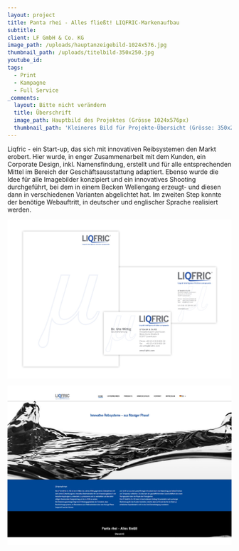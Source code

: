 ```yaml
---
layout: project
title: Panta rhei - Alles fließt! LIQFRIC-Markenaufbau
subtitle:
client: LF GmbH & Co. KG
image_path: /uploads/hauptanzeigebild-1024x576.jpg
thumbnail_path: /uploads/titelbild-350x250.jpg
youtube_id:
tags:
  - Print
  - Kampagne
  - Full Service
_comments:
  layout: Bitte nicht verändern
  title: Überschrift
  image_path: Hauptbild des Projektes (Grösse 1024x576px)
  thumbnail_path: 'Kleineres Bild für Projekte-Übersicht (Grösse: 350x250px)'
---
```


Liqfric - ein Start-up, das sich mit innovativen Reibsystemen den Markt erobert. Hier wurde, in enger Zusammenarbeit mit dem Kunden, ein Corporate Design, inkl. Namensfindung, erstellt und f&uuml;r alle entsprechenden Mittel im Bereich der Gesch&auml;ftsausstattung adaptiert. Ebenso wurde die Idee f&uuml;r alle Imagebilder konzipiert und ein innovatives Shooting durchgef&uuml;hrt, bei dem in einem Becken Wellengang erzeugt- und diesen dann in verschiedenen Varianten abgelichtet hat. Im zweiten Step konnte der ben&ouml;tige Webauftritt, in deutscher und englischer Sprache realisiert werden.

![](/uploads/bild-03-1024x724.jpg)

![](/uploads/bild-02-1024x724-1.jpg)